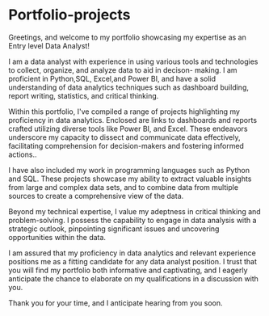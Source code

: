 # Portfolio-projects

Greetings, and welcome to my portfolio showcasing my expertise as an Entry level Data Analyst!

I am a data analyst with experience in using various tools and technologies to collect, organize, and analyze data to aid in decison- making. I am proficient in Python,SQL, Excel,and Power BI, and have a solid understanding of data analytics techniques such as dashboard building, report writing, statistics, and critical thinking.


Within this portfolio, I've compiled a range of projects highlighting my proficiency in data analytics. Enclosed are links to dashboards and reports crafted utilizing diverse tools like Power BI, and Excel. These endeavors underscore my capacity to dissect and communicate data effectively, facilitating comprehension for decision-makers and fostering informed actions..

I have also included my work in programming languages such as Python and SQL. These projects showcase my ability to extract valuable insights from large and complex data sets, and to combine data from multiple sources to create a comprehensive view of the data.

Beyond my technical expertise, I value my adeptness in critical thinking and problem-solving. I possess the capability to engage in data analysis with a strategic outlook, pinpointing significant issues and uncovering opportunities within the data.


I am assured that my proficiency in data analytics and relevant experience positions me as a fitting candidate for any data analyst position. I trust that you will find my portfolio both informative and captivating, and I eagerly anticipate the chance to elaborate on my qualifications in a discussion with you.

Thank you for your time, and I anticipate hearing from you soon.
